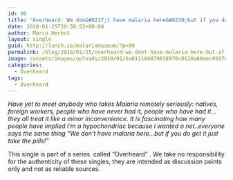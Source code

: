 ```yaml
---
id: 99
title: 'Overheard: We don&#8217;t have malaria here&#8230;but if you do get it just take the pills!'
date: 2010-01-25T20:58:52+00:00
author: Marco Herbst
layout: single
guid: http://lunch.ie/malariamuseum/?p=99
permalink: /blog/2010/01/25/overheard-we-dont-have-malaria-here-but-if-you-do-get-it-just-take-the-pills/
image: /assets/images/uploads/2010/01/6a011168879638970c0120a68eec95970c-320wi3.jpg
categories:
  - Overheard
tags:
  - Overheard
---
```

_Have yet to meet anybody who takes Malaria remotely seriously: natives, foreign workers, people who have never had it, people who have had it&#8230;they all treat it like a minor inconvenience. It is fascinating how many people have implied I&#8217;m a hypochondriac because i wanted a net..everyone says the same thing &#8220;We don&#8217;t have malaria here&#8230;but if you do get it just take the pills!&#8221;_

This single is part of a series  called &#8220;Overheard&#8221; . We take no responsibility for the authenticity of these singles, they are intended as discussion points only and not as reliable sources.